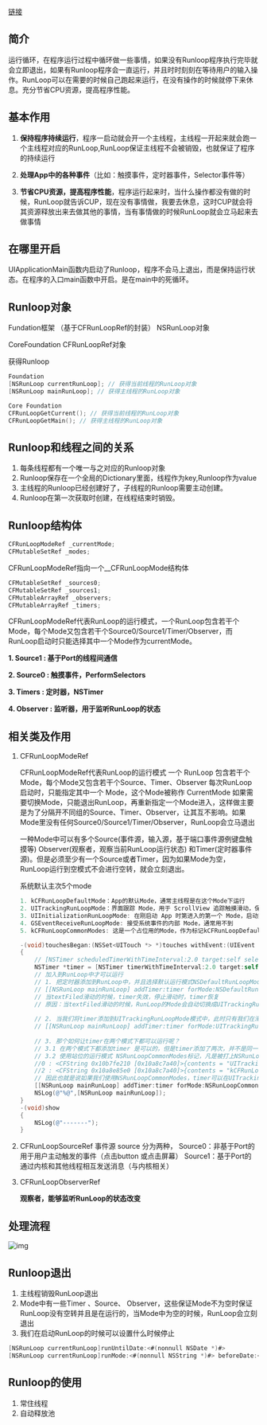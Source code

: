 [链接](https://www.jianshu.com/p/74db5638f34f)

## 简介

运行循环，在程序运行过程中循环做一些事情，如果没有Runloop程序执行完毕就会立即退出，如果有Runloop程序会一直运行，并且时时刻刻在等待用户的输入操作。RunLoop可以在需要的时候自己跑起来运行，在没有操作的时候就停下来休息。充分节省CPU资源，提高程序性能。



## 基本作用

1. **保持程序持续运行**，程序一启动就会开一个主线程，主线程一开起来就会跑一个主线程对应的RunLoop,RunLoop保证主线程不会被销毁，也就保证了程序的持续运行

2. **处理App中的各种事件**（比如：触摸事件，定时器事件，Selector事件等）

3. **节省CPU资源，提高程序性能**，程序运行起来时，当什么操作都没有做的时候，RunLoop就告诉CUP，现在没有事情做，我要去休息，这时CUP就会将其资源释放出来去做其他的事情，当有事情做的时候RunLoop就会立马起来去做事情



## 在哪里开启

UIApplicationMain函数内启动了Runloop，程序不会马上退出，而是保持运行状态。在程序的入口main函数中开启。是在main中的死循环。



## Runloop对象

Fundation框架 （基于CFRunLoopRef的封装）
NSRunLoop对象

CoreFoundation
CFRunLoopRef对象



获得Runloop

```objective-c
Foundation
[NSRunLoop currentRunLoop]; // 获得当前线程的RunLoop对象
[NSRunLoop mainRunLoop]; // 获得主线程的RunLoop对象

Core Foundation
CFRunLoopGetCurrent(); // 获得当前线程的RunLoop对象
CFRunLoopGetMain(); // 获得主线程的RunLoop对象
```



## Runloop和线程之间的关系

1. 每条线程都有一个唯一与之对应的Runloop对象
2. Runloop保存在一个全局的Dictionary里面，线程作为key,Runloop作为value
3. 主线程的Runloop已经创建好了，子线程的Runloop需要主动创建。
4. Runloop在第一次获取时创建，在线程结束时销毁。



## Runloop结构体

```objectivec
CFRunLoopModeRef _currentMode;
CFMutableSetRef _modes;
```

CFRunLoopModeRef指向一个__CFRunLoopMode结构体

```objectivec
CFMutableSetRef _sources0;
CFMutableSetRef _sources1;
CFMutableArrayRef _observers;
CFMutableArrayRef _timers;
```

CFRunLoopModeRef代表RunLoop的运行模式，一个RunLoop包含若干个Mode，每个Mode又包含若干个Source0/Source1/Timer/Observer，而RunLoop启动时只能选择其中一个Mode作为currentMode。



**1. Source1 : 基于Port的线程间通信**

**2. Source0 : 触摸事件，PerformSelectors**

**3. Timers : 定时器，NSTimer**

**4. Observer : 监听器，用于监听RunLoop的状态**



## 相关类及作用

1. CFRunLoopModeRef 

	CFRunLoopModeRef代表RunLoop的运行模式
	一个 RunLoop 包含若干个 Mode，每个Mode又包含若干个Source、Timer、Observer
	每次RunLoop启动时，只能指定其中一个 Mode，这个Mode被称作 CurrentMode
	如果需要切换Mode，只能退出RunLoop，再重新指定一个Mode进入，这样做主要是为了分隔开不同组的Source、Timer、Observer，让其互不影响。如果Mode里没有任何Source0/Source1/Timer/Observer，RunLoop会立马退出

	一种Mode中可以有多个Source(事件源，输入源，基于端口事件源例键盘触摸等) Observer(观察者，观察当前RunLoop运行状态) 和Timer(定时器事件源)。但是必须至少有一个Source或者Timer，因为如果Mode为空，RunLoop运行到空模式不会进行空转，就会立刻退出。

	系统默认主次5个mode

	```objectivec
	1. kCFRunLoopDefaultMode：App的默认Mode，通常主线程是在这个Mode下运行
	2. UITrackingRunLoopMode：界面跟踪 Mode，用于 ScrollView 追踪触摸滑动，保证界面滑动时不受其他 Mode 影响
	3. UIInitializationRunLoopMode: 在刚启动 App 时第进入的第一个 Mode，启动完成后就不再使用，会切换到kCFRunLoopDefaultMode
	4. GSEventReceiveRunLoopMode: 接受系统事件的内部 Mode，通常用不到
	5. kCFRunLoopCommonModes: 这是一个占位用的Mode，作为标记kCFRunLoopDefaultMode和UITrackingRunLoopMode用，并不是一种真正的Mode 
	```

	```objectivec
	-(void)touchesBegan:(NSSet<UITouch *> *)touches withEvent:(UIEvent *)event
	{
	    // [NSTimer scheduledTimerWithTimeInterval:2.0 target:self selector:@selector(show) userInfo:nil repeats:YES];
	    NSTimer *timer = [NSTimer timerWithTimeInterval:2.0 target:self selector:@selector(show) userInfo:nil repeats:YES];
	    // 加入到RunLoop中才可以运行
	    // 1. 把定时器添加到RunLoop中，并且选择默认运行模式NSDefaultRunLoopMode = kCFRunLoopDefaultMode
	    // [[NSRunLoop mainRunLoop] addTimer:timer forMode:NSDefaultRunLoopMode];
	    // 当textFiled滑动的时候，timer失效，停止滑动时，timer恢复
	    // 原因：当textFiled滑动的时候，RunLoop的Mode会自动切换成UITrackingRunLoopMode模式，因此timer失效，当停止滑动，RunLoop又会切换回NSDefaultRunLoopMode模式，因此timer又会重新启动了
	    
	    // 2. 当我们将timer添加到UITrackingRunLoopMode模式中，此时只有我们在滑动textField时timer才会运行
	    // [[NSRunLoop mainRunLoop] addTimer:timer forMode:UITrackingRunLoopMode];
	    
	    // 3. 那个如何让timer在两个模式下都可以运行呢？
	    // 3.1 在两个模式下都添加timer 是可以的，但是timer添加了两次，并不是同一个timer
	    // 3.2 使用站位的运行模式 NSRunLoopCommonModes标记，凡是被打上NSRunLoopCommonModes标记的都可以运行，下面两种模式被打上标签
	    //0 : <CFString 0x10b7fe210 [0x10a8c7a40]>{contents = "UITrackingRunLoopMode"}
	    //2 : <CFString 0x10a8e85e0 [0x10a8c7a40]>{contents = "kCFRunLoopDefaultMode"}
	    // 因此也就是说如果我们使用NSRunLoopCommonModes，timer可以在UITrackingRunLoopMode，kCFRunLoopDefaultMode两种模式下运行
	    [[NSRunLoop mainRunLoop] addTimer:timer forMode:NSRunLoopCommonModes];
	    NSLog(@"%@",[NSRunLoop mainRunLoop]);
	}
	-(void)show
	{
	    NSLog(@"-------");
	}
	```

2. CFRunLoopSourceRef  事件源
	source 分为两种，
	Source0：非基于Port的 用于用户主动触发的事件（点击button 或点击屏幕）
	Source1：基于Port的 通过内核和其他线程相互发送消息（与内核相关）

3. CFRunLoopObserverRef 

	**观察者，能够监听RunLoop的状态改变**



## 处理流程



![img](https://upload-images.jianshu.io/upload_images/1434508-d448ec1fc5171e09?imageMogr2/auto-orient/strip|imageView2/2/w/747)



## Runloop退出

1. 主线程销毁RunLoop退出
2. Mode中有一些Timer 、Source、 Observer，这些保证Mode不为空时保证RunLoop没有空转并且是在运行的，当Mode中为空的时候，RunLoop会立刻退出
3. 我们在启动RunLoop的时候可以设置什么时候停止

```objective-c
[NSRunLoop currentRunLoop]runUntilDate:<#(nonnull NSDate *)#>
[NSRunLoop currentRunLoop]runMode:<#(nonnull NSString *)#> beforeDate:<#(nonnull NSDate *)#>
```



## Runloop的使用

1. 常住线程
2. 自动释放池